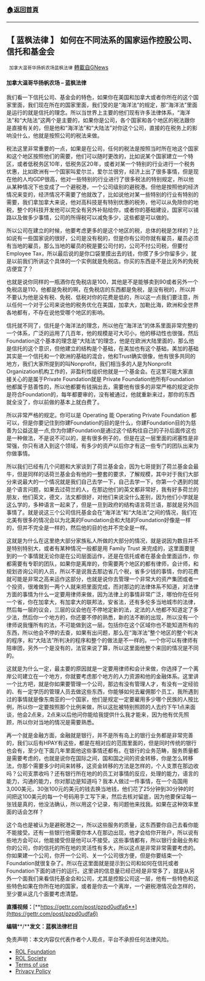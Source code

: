 ###  [:house:返回首頁](https://github.com/ourhimalayas/txt)
---


## 【 蓝枫法律 】 如何在不同法系的国家运作控股公司、信托和基金会
` 加拿大温哥华扬帆农场蓝枫法律` [轉載自GNews](https://gnews.org/zh-hans/2179383/)

#### **加拿大温哥华扬帆农场 – 蓝枫法律**

我们看一下信托公司、基金会的特色，如果你在美国和加拿大或者你所在的这个国家里面，我们现在所在的国家里面，我们受的是“海洋法”的规定，那“海洋法”里面是运行的就是信托的理念。所以当世界上主要的他们现有许多法律体系，“海洋法”和“大陆法”这两个是主要的，如果你是公司，各个国家和各个地区的税法跟你是直接有关的，但是他和“海洋法”和“大陆法”对你这个公司，直接的在税务上的影响没什么，他就是按照公司的税法来做。

税法这里非常重要的一点，如果是在公司，任何的税法是按照当时所在地这个国家和这个地区按照他们的需要，他们可以随时更改的，比如说某个国家建立一个特区，或者低税务区10年，低税务区20年，或者对某一个特别的行业进行一个税务优惠，比如欧洲有一个国家叫爱尔兰，爱尔兰很穷，经济上出了很多事情，但是现在他的人均GDP很高，他对一些特别的行业进行了很多税法的特别规定，所以他从某种情况下也变成了一个避税港，一个公司级别的避税港。但他是按照他的经济情况来变的，经济情况不需要了他就改了，比如说他对某一些特别的行业有特别的需要，我们拿加拿大来说，他对高科技是有特别优惠的税务，他可以从免除你的地税，整个的科技开发他可以完全有另外补贴给你，或者你的基础建设，国家可以铺路以及做多少事情，公司的所得税可以减免多少，这些都是可以做的。

所以公司在建立的时候，他要考虑更多的是这个地区的税，总体的税是怎样的？比如说有一些国家说的很好，公司是没有税的，但是你有公司你就有雇员，雇员必须有当地的雇员，那么当地的雇员的税是要公司付的，公司不付公司税，但要付Employee Tax，所以最后说的是你口袋里摸出去的钱，你摸了多少你留多少，就是以前我们所讲这个具体的一个实例就是免税店。你买的东西是不是比另外的免税店便宜了？

也就是说你同样的一瓶酒你在免税店是100，其他是不是能够卖到90或者另外一个免税店是110，他都是免税的啊，在免税店的东西都是免税，是没有税的，所以并不要认为他是没有税、免税、低税对你的花费是低的，所以这一点我们要注意，所以任何一个对于公司来说他的税务优化在美国，加拿大，加勒比海，欧洲和全世界各地都有，不存在说他受哪个地区的影响。

信托就不同了，信托是个海洋法的理念，所以他在“海洋法”的体系里面非常完整的一个体系，广泛的运用了几百年，他的规模是可大可小，他的移动性也很强，然后Foundation这个基本的理念是“大陆法”的理念，他是在欧洲大陆里面的，那么他是信托的这个意识，但他建立的结构是个基础，在美加也有这个基础，美加的基础其实是一个信托和一个欧洲的基础的混合，他和Trust确实很像，他有很多共同的地方，我们大家所提到的叫Nonprofit，我们相当多的人是为Nonprofit Organization机构工作的，非盈利性组织他就是一个基金会。在这里可能大家直接关心的是属于Private Foundation就是 Private Foundation他所有Foundation他都属于慈善性的，所以他都要有钱捐出去，需要他有很多的非常严格的规定说你是符合Foundation的，每年都要审的，没有被通过，他就重新来过，那你的东西就全没了，你以前做的基本上就白费了。

所以非常严格的规定。你可以是 Operating 能 Operating Private Foundation 都可以，但是你要记住到你建Foundation的目的是什么，你建Foundation目的为慈善为公益这是一点,你为你建Foundation是通过这个结构往自己的子孙后面传这也是一种做法，不是说不可以的，是有很多例子的，但是在这一层里面的闭塞性是非常强，你只有进入到这个领域，有多少的资产以后你才有这一些专门的团队出来为你做事情。

所以我们已经有几个问题和大家谈到了荷兰基金会，因为七哥提到了荷兰基金会最牛，但是同样的话荷兰基金会有他的一整套的要求，了解规模，其中对于我们大部分来说最大的一个情况就是我们自己去学一下，自己去学一下，你第一个遇到的就是个语言问题，如果去过荷兰的人，在那边他们的英文都非常好，我有好多荷兰的朋友，他们英文，德文，法文都很好，对他们来说没什么差别，因为他们小学就是这么学的，多种语言一起来了，但是一旦到政府的结构语言荷兰语，那就是另外回事情了。就是说这三个公司信托基金会在“海洋法”和“大陆法”之间的情况，我们在北美有很多的情况会以为北美的Foundation会和大陆的Foundation好像是一样的，但并不完全是一样的，然后他的目的也并不完全是一样。

这就是为什么在这里绝大部分家族私人所做的大部分的情况，就是说因为数目并不是特别特别大，或者有某种情况一般都是用 Family Trust 来完成的，这里面要提到的一个事情就无论你是在公司层面运作，还是在信托或者在基金会里面运作，你都需要有专职的团队，如果你是离岸的，你需要两个地区的都有律师，会计师，和规划咨询公司的人员，所以不是说我去那边省几个税，省多少钱的事情，你的花费就可能是非常之高来运作这部分，也就是说你去管理一个非常大的资产集团或者一个投资，很难做到一两个人就来把里面完成，而对那边的法律体系不知道，对法律方面的事情为什么一定要用律师来做，因为法律上的事情非常广泛，哪怕你在任何一个省，你在加拿大，有加拿大的联邦法，安省法，还有多伦多当地城市的法律，然后每一层的议会，三层的议会他在不停地定新的法，定法的人他都不知道定了多少法，然后你一个地方的，你还要不停的熟悉，新的法不断的出现，所以没有一个律师说我懂所有的法，不可能做到这一层。包括你在这个区域你也不能知道所有的东西，所以他会不停的去查，如果有出问题，那么在“海洋法”整个地区的整个判决的程序，和“大陆法”所判决的程序和整个的做法是不一样的。一个你可以有律师有陪审团，另外一个是没有的，法官来说了算，所以这里面他整个来回的情况是不同的。

这就是为什么一定，最主要的原因就是一定要用律师和会计来做，你选择了一个离岸公司建立在一个地方，你就要考虑那个地方的人力资源和他的金融体系。这里讲一个比方吧，就是你如果要管理一个公司，那边有没有管理人才，有没有一定经验的、有一定学历的管理人员去做这些东西，你能够如何去雇佣那个员工，我所遇到过的事情就是像东南亚的一个国家，他们是规定一定要雇用多少哪个民族的人按比例，所以你一定要按照那个比例来做，所以这批被特别照顾的人去约下午1点来面谈，他会2点来，2点来以后他问你能给我提供什么我才能来，因为他有优先照顾，所以你对当地的情况是需要熟悉。

再一个就是金融方面，金融就是银行，并不是所有岛上的银行业务都是非常完善的，我们以后有HPAY有这些，都是在相对应的范围里面的，但是同时传统的银行也会有，至少在下面几年里面他这些事情还都有。在银行的业务范畴，服务质量都是需要考虑的，也就是说你在国际之间，国和国之间的资金转移，你是怎么转移法，你那个需要多少时间来转移，这资金转移的方法是怎样的，个人支票在那边收吗？公司支票收吗？还有银行所在地的的员工对事情的反应，处理的能力，语言的能力，沟通的能力，你对那边是知道吗？我本人做过一件事情，在一个岛国用3,000美元，30张100元的美元的钱去换当地钱，他们花了25分钟到30分钟的时间把这100美元的每一个号码用手工写下来，然后去核对留底，因为他要保证每一张钱是真的，他没法确认，所以用这个记录，有问题他来找我。如果在这种效率里面的话会怎样？

这个岛也是被认为是避税港之一，所以这些服务的质量，这东西要你自己去看你能不能接受。还有一些银行他需要你本人在那边出现，他才会给你开账户，所以说有些地方会可以，他能接受但是他可以不接受。这些事情都有，所以银行金融业务和你的公司，你的信托的所在地的灵活性有多大，所以这点是非常非常需要考虑的。你如果建一个公司，你开一个公司、关一个公司很方便，但是你要结束一个Foundation就很复杂了。所以在这里面就是提示到公司和如何在信托或者Foundation下面的进行的运行。这里讲的信息量已经已经是非常多了，就是从另外一个面我们来看信托基金会和公司，尤其是控股公司这一层，他有一些特色和这些特色如果在你所在地的国家，或者是你去一个离岸，一个避税港情况会怎样的，至少要从这几个面要考虑清楚。

**直播视频：**[**https://gettr.com/post/pzpd0udfa6**](https://gettr.com/post/pzpd0udfa6)

**编辑****/****发文：蓝枫法律栏目**

 

免责声明：本文内容仅代表作者个人观点，平台不承担任何法律风险。

- [ROL Foundation](https://rolfoundation.org/)
- [ROL Society](https://rolsociety.org/)
- [Terms of use](https://gnews.org/terms-of-use-3/)
- [Privacy Policy](https://gnews.org/privacy-policy/)
